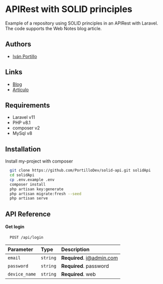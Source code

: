 
# APIRest with SOLID principles

Example of a repository using SOLID principles in an APIRest with Laravel. The code supports the Web Notes blog article.



## Authors

- [Iván Portillo](https://www.linkedin.com/mynetwork/discovery-see-all/?usecase=PEOPLE_FOLLOWS&followMember=ivan-portillo-perez)

## Links
- [Blog](https://notasweb.me/blog/)
- [Artículo](https://notasweb.me/entrada/principios-solid-aplicado-a-una-api-rest-en-laravel)


## Requirements

- Laravel v11
- PHP v8.1
- composer v2
- MySql v8
## Installation

Install my-project with composer

```bash
  git clone https://github.com/PortilloDev/solid-api.git solidApi
  cd solidApi
  cp .env.example .env
  composer install
  php artisan key:generate
  php artisan migrate:fresh --seed
  php artisan serve

```
    
## API Reference

#### Get login

```http
  POST /api/login
```

| Parameter | Type     | Description                |
| :-------- | :------- | :------------------------- |
| `email` | `string` | **Required**. i@admin.com    |
| `password` | `string` | **Required**. password |
| `device_name` | `string` | **Required**. web    |



